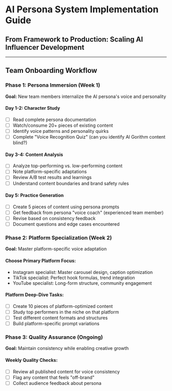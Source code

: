 # AI Persona System Implementation Guide
## From Framework to Production: Scaling AI Influencer Development

---

## Team Onboarding Workflow

### Phase 1: Persona Immersion (Week 1)
**Goal:** New team members internalize the AI persona's voice and personality

#### **Day 1-2: Character Study**
- [ ] Read complete persona documentation
- [ ] Watch/consume 20+ pieces of existing content
- [ ] Identify voice patterns and personality quirks
- [ ] Complete "Voice Recognition Quiz" (can you identify Al Gorithm content blind?)

#### **Day 3-4: Content Analysis**
- [ ] Analyze top-performing vs. low-performing content
- [ ] Note platform-specific adaptations
- [ ] Review A/B test results and learnings
- [ ] Understand content boundaries and brand safety rules

#### **Day 5: Practice Generation**
- [ ] Create 5 pieces of content using persona prompts
- [ ] Get feedback from persona "voice coach" (experienced team member)
- [ ] Revise based on consistency feedback
- [ ] Document questions and edge cases encountered

### Phase 2: Platform Specialization (Week 2)
**Goal:** Master platform-specific voice adaptation

#### **Choose Primary Platform Focus:**
- Instagram specialist: Master carousel design, caption optimization
- TikTok specialist: Perfect hook formulas, trend integration
- YouTube specialist: Long-form structure, community engagement

#### **Platform Deep-Dive Tasks:**
- [ ] Create 10 pieces of platform-optimized content
- [ ] Study top performers in the niche on that platform
- [ ] Test different content formats and structures
- [ ] Build platform-specific prompt variations

### Phase 3: Quality Assurance (Ongoing)
**Goal:** Maintain consistency while enabling creative growth

#### **Weekly Quality Checks:**
- [ ] Review all published content for voice consistency
- [ ] Flag any content that feels "off-brand"
- [ ] Collect audience feedback about persona
